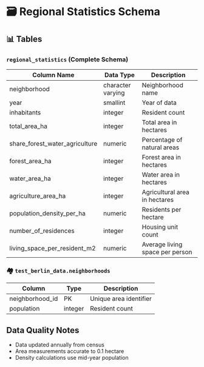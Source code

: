 # 🗃️ Regional Statistics Schema

## 📊 Tables

### `regional_statistics` (Complete Schema)
| Column Name | Data Type | Description |
|------------|-----------|-------------|
| neighborhood | character varying | Neighborhood name |
| year | smallint | Year of data |
| inhabitants | integer | Resident count |
| total_area_ha | integer | Total area in hectares |
| share_forest_water_agriculture | numeric | Percentage of natural areas |
| forest_area_ha | integer | Forest area in hectares |
| water_area_ha | integer | Water area in hectares |
| agriculture_area_ha | integer | Agricultural area in hectares |
| population_density_per_ha | numeric | Residents per hectare |
| number_of_residences | integer | Housing unit count |
| living_space_per_resident_m2 | numeric | Average living space per person |

### 🏘️ `test_berlin_data.neighborhoods`
| Column | Type | Description |
|--------|------|-------------|
| neighborhood_id | PK | Unique area identifier |
| population | integer | Resident count |

## Data Quality Notes
- Data updated annually from census
- Area measurements accurate to 0.1 hectare
- Density calculations use mid-year population